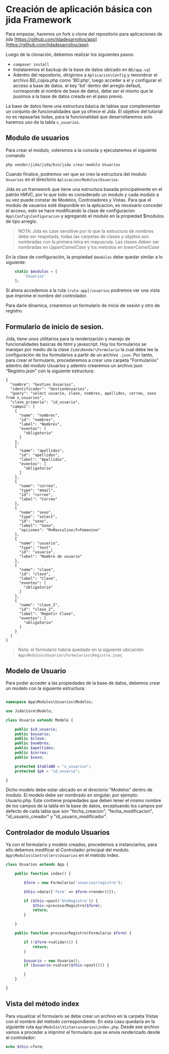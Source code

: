 # Creación de aplicación básica con jida Framework


Para empezar, haremos un fork o clone del repositorio para aplicaciones de jida
[https://github.com/jidadesarrollos/app](https://github.com/jidadesarrollos/app).

Luego de la clonación, debemos realizar los siguientes pasos:

- `composer install`
- Instalaremos el backup de la base de datos ubicado en  `BD/app.sql`
- Adentro del repositorio, dirigirnos a `Aplicacion\Config` y renombrar el archivo
   BD_copia.php como 'BD.php', luego acceder a el y configurar el acceso a base de datos. 
   el key 'bd' dentro del arreglo default, corresponde al nombre de base de datos, debe ser
   el mismo que le pusimos a la base de datos creada en el paso previo.
   
La base de datos tiene una estructura básica de tablas que complementan un conjunto de funcionalidades
que ya ofrece el Jida. El objetivo del tutorial no es repasarlas todas, para la funcionalidad que desarrollaremos
solo haremos uso de la tabla `s_usuarios`.

## Modulo de usuarios

Para crear el modulo, voleremos a la consola y ejecutaremos el siguiente comando
```console
php vendor/jida/jida/bin/jida crear:modulo Usuarios 
```
Cuando finalice, podremos ver que se creo la estructura del modulo `Usuarios` en el directorio
`Aplicacion/Modulos/Usuarios`.

Jida es un framework que tiene una estructura basada principalmente en el patrón hMVC, por lo que todo es considerado
un modulo y cada modulo a su vez puede constar de Modelos, Controladores y Vistas.
Para que el modulo de usuarios esté disponible en la aplicacion, es necesario conceder el acceso, esto se hace
modificando la clase de configuracion `App\Config\Configuracion` y agregando el modulo en la propiedad $modulos de tipo arreglo.


> NOTA: Jida es case sensitive por lo que la estructura de nombres debe ser respetada, todas las carpetas de clases y objetos
son nombradas con la primera letra en mayuscula. Las clases deben ser nombradas en _UpperCamelCase_ y los metodos en 
_lowerCamelCase_

En la clase de configuración, la propiedad `$modulos` debe quedar similar a lo siguiente:
```php
    static $modulos = [
        'Usuarios'
    ];
```
Si ahora accedemos a la ruta `[ruta-app]/usuarios` podremos ver una vista que imprime el nombre del controlador.

Para darle dinamica, crearemos un formulario de inicio de sesión y otro de registro.

## Formulario de inicio de sesion.

Jida, tiene unos utilitarios para la renderización y manejo de funcionalidades basicas de html y javascript.
Hoy los formularios se manejan por medio de la clase `Jida\Render\Formulario` la cual debe lee la configuración de
los formularios a partir de un archivo `.json`. Por tanto, para crear el formulario, procederemos a crear una carpeta
"Formularios" adentro del modulo Usuarios y adentro crearemos un archivo json "Registro.json" con la siguiente estructura:

```angular2
{
  "nombre": "Gestion Usuarios",
  "identificador": "GestionUsuarios",
  "query": "select usuario, clave, nombres, apellidos, correo, sexo from s_usuarios",
  "clave_primaria": "id_usuario",
  "campos": [
    {
      "name": "nombres",
      "id": "nombres",
      "label": "Nombres",
      "eventos": [
        "obligatorio"
      ]
    },
    {
      "name": "apellidos",
      "id": "apellidos",
      "label": "Apellidos",
      "eventos": [
        "obligatorio"
      ]
    },
    {
      "name": "correo",
      "type": "email",
      "id": "correo",
      "label": "Correo"
    },
    {
      "name": "sexo",
      "type": "select",
      "id": "sexo",
      "label": "Sexo",
      "opciones": "M=Masculino;F=Femenino"
    },
    {
      "name": "usuario",
      "type": "text",
      "id": "usuario",
      "label": "Nombre de usuario"
    },
    {
      "name": "clave",
      "id": "clave",
      "label": "Clave",
      "eventos": [
        "obligatorio"
      ]
    },
    {
      "name": "clave_2",
      "id": "clave_2",
      "label": "Repetir Clave",
      "eventos": [
        "obligatorio"
      ]
    }
  ]
}
```
> Nota: el formulario habria quedado en la siguiente ubicación: `App\Modulos\Usuarios\Formularios\Registro.json`;

## Modelo de Usuario

Para poder acceder a las propiedades de la base de datos, debemos crear un modelo con la siguiente estructura:

```php

namespace App\Modulos\Usuarios\Modelos;

use Jida\Core\Modelo;

class Usuario extends Modelo {

    public $id_usuario;
    public $usuario;
    public $clave;
    public $nombres;
    public $apellidos;
    public $correo;
    public $sexo;

    protected $tablaBD = "s_usuarios";
    protected $pk = "id_usuario";

}
```

Dicho modelo debe estar ubicado en el directorio "Modelos" dentro de modulo. El modelo debe ser nombrado en singular, por ejemplo: Usuario.php. Este contiene propiedades que deben tener el mismo nombre de los campos de la tabla en la base de datos, exceptuando los campos por defecto de cada tabla que son "fecha_creacion", "fecha_modificacion", "id_usuario_creador" y "id_usuario_modificador".

## Controlador de modulo Usuarios

Ya con el formulario y modelo creados, procedemos a instanciarlos, para ello debemos modificar el Controlador principal del modulo.
`App\Modulos\Controllers\Usuarios` en el metodo index.

```php
class Usuarios extends App {

    public function index() {

        $form = new Formulario('usuarios/registro');

        $this->data(['form' => $form->render()]);

        if ($this->post('btnRegistro')) {
            $this->procesarRegistro($form);
            return;
        }

    }

    public function procesarRegistro(Formulario $form) {

        if (!$form->validar()) {
            return;
        }

        $usuario = new Usuario();
        if ($usuario->salvar($this->post())) {

        }
    }

}

```

## Vista del método index

Para visualizar el formulario se debe crear un archivo en la carpeta Vistas con el nombre del método correspondiente. En esta caso quedaría en la siguiente ruta `App\Modulos\Vistas\usuarios\index.php`. Desde ese archivo vamos a proceder a imprimir el formulario que se envía renderizado desde el controlador:

```php
echo $this->form;
``` 

